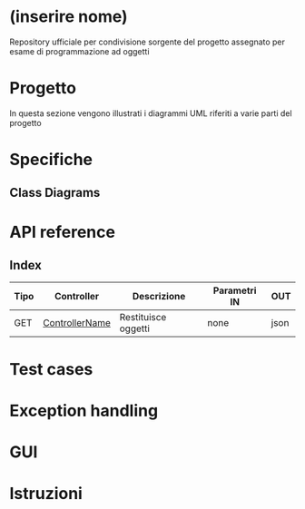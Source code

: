 # (inserire nome)

Repository ufficiale per condivisione sorgente del progetto assegnato per esame di programmazione ad oggetti

# Progetto

In questa sezione vengono illustrati i diagrammi UML riferiti a varie parti del progetto

# Specifiche

## Class Diagrams

# API reference

## Index

| Tipo | Controller | Descrizione | Parametri IN | OUT |
| ----- | ---- | ---------------------- |---- | ----|
| GET | [ControllerName](https://github.com/andrea-giampieri-univpm/progetto-esame-po#ControllerName) | Restituisce oggetti  | none | json |

# Test cases

# Exception handling

# GUI

# Istruzioni
